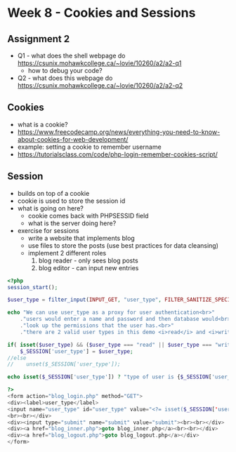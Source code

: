 # Week 8 - Cookies and Sessions
## Assignment 2
  - Q1 - what does the shell webpage do https://csunix.mohawkcollege.ca/~lovie/10260/a2/a2-q1
    - how to debug your code?
  - Q2 - what does this webpage do https://csunix.mohawkcollege.ca/~lovie/10260/a2/a2-q2

## Cookies
  - what is a cookie?
  - https://www.freecodecamp.org/news/everything-you-need-to-know-about-cookies-for-web-development/
  - example: setting a cookie to remember username
  - https://tutorialsclass.com/code/php-login-remember-cookies-script/

## Session
  - builds on top of a cookie
  - cookie is used to store the session id
  - what is going on here?
    - cookie comes back with PHPSESSID field
    - what is the server doing here?
  - exercise for sessions
    - write a website that implements blog
    - use files to store the posts (use best practices for data cleansing)
    - implement 2 different roles
      1. blog reader - only sees blog posts
      2. blog editor - can input new entries
     
  
```php
<?php
session_start();

$user_type = filter_input(INPUT_GET, "user_type", FILTER_SANITIZE_SPECIAL_CHARS);

echo "We can use user_type as a proxy for user authentication<br>"
    ."users would enter a name and password and then database would<br>"
    ."look up the permissions that the user has.<br>"
    ."there are 2 valid user types in this demo <i>read</i> and <i>write</i>.<br><br>";

if( isset($user_type) && ($user_type === "read" || $user_type === "write" ) ) 
    $_SESSION['user_type'] = $user_type;
//else
//    unset($_SESSION['user_type']);

echo isset($_SESSION['user_type']) ? "type of user is {$_SESSION['user_type']}<br>" : "type of user is invalid (unauthenticated)<br>" ;

?>
<form action="blog_login.php" method="GET">
<div><label>user_type</label>
<input name="user_type" id="user_type" value="<?= isset($_SESSION['user_type']) ? $_SESSION['user_type'] : "" ?>" />
<br><br></div>
<div><input type="submit" name="submit" value="submit"><br><br></div>
<div><a href="blog_inner.php">goto blog_inner.php</a><br><br></div>
<div><a href="blog_logout.php">goto blog_logout.php</a></div>
</form>
```
  
